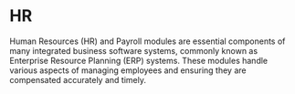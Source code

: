 # HR
Human Resources (HR) and Payroll modules are essential components of many integrated business software systems, commonly known as Enterprise Resource Planning (ERP) systems. These modules handle various aspects of managing employees and ensuring they are compensated accurately and timely. 
